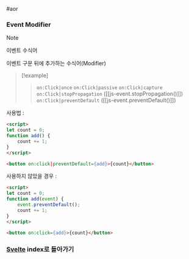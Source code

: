 #aor
### Event Modifier
>[!note]
>이벤트 수식어
>
>이벤트 구문 뒤에 추가하는 수식어(Modifier)

>[!example]
>>`on:Click|once`
>>`on:Click|passive`
>>`on:Click|capture`
>>`on:Click|stopPropagation` ([[js-event.stopPropagation()]])
>>`on:Click|preventDefault` ([[js-event.preventDefault()]])

사용법 :
```html
<script>
let count = 0;
function add() {
	count += 1;
}
</script>

<button on:click|preventDefault={add}>{count}</button>
```

사용하지 않았을 경우 :
```html
<script>
let count = 0;
function add(event) {
	event.preventDefault();
	count += 1;
}
</script>

<button on:click={add}>{count}</button>
```

### [Svelte](../../../Dev-Index/Svelte.md) index로 돌아가기